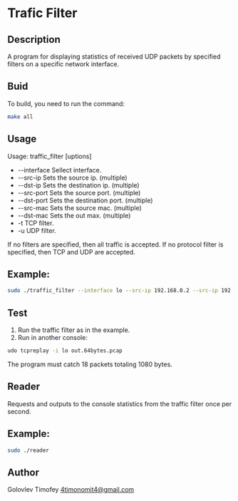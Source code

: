 # Trafic Filter
## Description
A program for displaying statistics of received UDP packets by specified filters on a specific network interface.
## Buid
To build, you need to run the command:
```sh
make all
```
## Usage

Usage: traffic_filter [uptions]
- --interface  <arg>    Sellect interface.
-   --src-ip   <arg>    Sets the source ip.        (multiple)
-	--dst-ip   <arg>    Sets the destination ip.   (multiple)
-	--src-port <arg>    Sets the source port.      (multiple)
-	--dst-port <arg>    Sets the destination port. (multiple)
-	--src-mac  <arg>    Sets the source mac.       (multiple)
-	--dst-mac  <arg>    Sets the out max.          (multiple)
-	-t                  TCP filter.
-	-u                  UDP filter.

If no filters are specified, then all traffic is accepted.
If no protocol filter is specified, then TCP and UDP are accepted.

## Example:
```sh
sudo ./traffic_filter --interface lo --src-ip 192.168.0.2 --src-ip 192.168.0.3 --dst-port 60000 -u
```

## Test
1. Run the traffic filter as in the example.
2. Run in another console:
```sh
udo tcpreplay -i lo out.64bytes.pcap
```
The program must catch 18 packets totaling 1080 bytes.

## Reader
Requests and outputs to the console statistics from the traffic filter once per second.
## Example:
```sh
sudo ./reader
```

## Author
Golovlev Timofey 4timonomit4@gmail.com